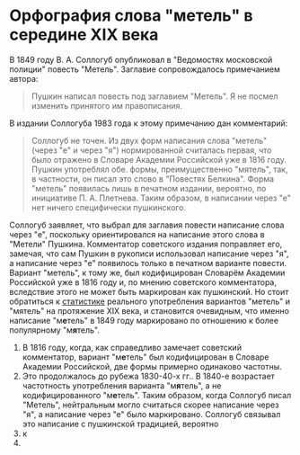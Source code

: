 # Орфография слова "метель" в середине XIX века
В 1849 году В. А. Соллогуб опубликовал в "Ведомостях московской полиции" повесть "Метель". Заглавие сопровождалось примечанием автора: 
> Пушкин написал повесть под заглавием "Метель". Я не посмел изменить принятого им правописания.

В издании Соллогуба 1983 года к этому примечанию дан комментарий: 
>Соллогуб не точен. Из двух форм написания слова "метель" (через "е" и через "я") нормированной считалась первая, что было отражено в Словаре Академии Российской уже в 1816 году. Пушкин употреблял обе. формы, преимущественно "мятель", так, в частности, он писал это слово в "Повестях Белкина". Форма "метель" появилась лишь в печатном издании, вероятно, по инициативе П. А. Плетнева. Таким образом, в написании через "е" нет ничего специфически пушкинского.

Соллогуб заявляет, что выбрал для заглавия повести написание слова через "е", поскольку ориентировался на написание этого слова в "Метели" Пушкина. Комментатор советского издания поправляет его, замечая, что сам Пушкин в рукописи использовал написание через "я", а написание через "е" появилось только в печатном варианте повести. Вариант "метель", к тому же, был кодифицирован Словарём Академии Российской уже в 1816 году и, по мнению советского комментатора, вследствие этого не может быть маркирован как пушкинский.
Но стоит обратиться к [статистике](https://books.google.com/ngrams/interactive_chart?content=%D0%BC%D0%B5%D1%82%D0%B5%D0%BB%D1%8C%2C%D0%BC%D1%8F%D1%82%D0%B5%D0%BB%D1%8C&case_insensitive=on&year_start=1801&year_end=1900&corpus=25&smoothing=5&share=&direct_url=t4%3B%2C%D0%BC%D0%B5%D1%82%D0%B5%D0%BB%D1%8C%3B%2Cc0%3B%2Cs0%3B%3B%D0%BC%D0%B5%D1%82%D0%B5%D0%BB%D1%8C%3B%2Cc0%3B%3B%D0%9C%D0%B5%D1%82%D0%B5%D0%BB%D1%8C%3B%2Cc0%3B%3B%D0%9C%D0%95%D0%A2%D0%95%D0%9B%D0%AC%3B%2Cc0%3B.t4%3B%2C%D0%BC%D1%8F%D1%82%D0%B5%D0%BB%D1%8C%3B%2Cc0%3B%2Cs0%3B%3B%D0%BC%D1%8F%D1%82%D0%B5%D0%BB%D1%8C%3B%2Cc0%3B%3B%D0%9C%D1%8F%D1%82%D0%B5%D0%BB%D1%8C%3B%2Cc0) реального употребления вариантов "метель" и "мятель" на протяжение XIX века, и становится очевидным, что именно написание "м**е**тель" в 1849 году маркировано по отношению к более популярному "м**я**тель".
1. В 1816 году, когда, как справедливо замечает советский комментатор, вариант "м**е**тель" был кодифицирован в Словаре Академии Российской, две формы примерно одинаково частотны.
2. Это продолжалось до рубежа 1830-40-х гг.. В 1840-е возрастает частотность употребления варианта "м**я**тель", а не кодифицированного "м**е**тель". Таким образом, когда Соллогуб писал "Метель", нейтральным могло считаться скорее написание через "я", а написание через "е" было маркировано. Соллогуб связывал это написание с пушкинской традицией, вероятно
5. к
3.
